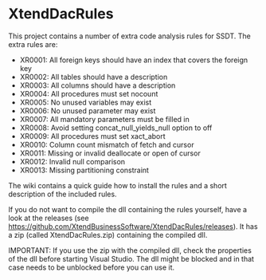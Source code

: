 # XtendDacRules
This project contains a number of extra code analysis rules for SSDT.
The extra rules are:

* XR0001: All foreign keys should have an index that covers the foreign key
* XR0002: All tables should have a description
* XR0003: All columns should have a description
* XR0004: All procedures must set nocount
* XR0005: No unused variables may exist
* XR0006: No unused parameter may exist
* XR0007: All mandatory parameters must be filled in
* XR0008: Avoid setting concat_null_yields_null option to off
* XR0009: All procedures must set xact_abort
* XR0010: Column count mismatch of fetch and cursor
* XR0011: Missing or invalid deallocate or open of cursor
* XR0012: Invalid null comparison
* XR0013: Missing partitioning constraint

The wiki contains a quick guide how to install the rules and a short description of the included rules.

If you do not want to compile the dll containing the rules yourself, have a look at the releases (see https://github.com/XtendBusinessSoftware/XtendDacRules/releases). It has a zip (called XtendDacRules.zip) containing the compiled dll.

IMPORTANT: If you use the zip with the compiled dll, check the properties of the dll before starting Visual Studio. The dll might be blocked and in that case needs to be unblocked before you can use it.



